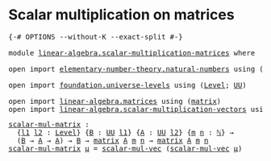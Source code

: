 # Scalar multiplication on matrices

<pre class="Agda"><a id="46" class="Symbol">{-#</a> <a id="50" class="Keyword">OPTIONS</a> <a id="58" class="Pragma">--without-K</a> <a id="70" class="Pragma">--exact-split</a> <a id="84" class="Symbol">#-}</a>

<a id="89" class="Keyword">module</a> <a id="96" href="linear-algebra.scalar-multiplication-matrices.html" class="Module">linear-algebra.scalar-multiplication-matrices</a> <a id="142" class="Keyword">where</a>

<a id="149" class="Keyword">open</a> <a id="154" class="Keyword">import</a> <a id="161" href="elementary-number-theory.natural-numbers.html" class="Module">elementary-number-theory.natural-numbers</a> <a id="202" class="Keyword">using</a> <a id="208" class="Symbol">(</a><a id="209" href="elementary-number-theory.natural-numbers.html#1458" class="Datatype">ℕ</a><a id="210" class="Symbol">)</a>

<a id="213" class="Keyword">open</a> <a id="218" class="Keyword">import</a> <a id="225" href="foundation.universe-levels.html" class="Module">foundation.universe-levels</a> <a id="252" class="Keyword">using</a> <a id="258" class="Symbol">(</a><a id="259" href="Agda.Primitive.html#597" class="Postulate">Level</a><a id="264" class="Symbol">;</a> <a id="266" href="foundation-core.universe-levels.html#235" class="Primitive">UU</a><a id="268" class="Symbol">)</a>

<a id="271" class="Keyword">open</a> <a id="276" class="Keyword">import</a> <a id="283" href="linear-algebra.matrices.html" class="Module">linear-algebra.matrices</a> <a id="307" class="Keyword">using</a> <a id="313" class="Symbol">(</a><a id="314" href="linear-algebra.matrices.html#839" class="Function">matrix</a><a id="320" class="Symbol">)</a>
<a id="322" class="Keyword">open</a> <a id="327" class="Keyword">import</a> <a id="334" href="linear-algebra.scalar-multiplication-vectors.html" class="Module">linear-algebra.scalar-multiplication-vectors</a> <a id="379" class="Keyword">using</a> <a id="385" class="Symbol">(</a><a id="386" href="linear-algebra.scalar-multiplication-vectors.html#527" class="Function">scalar-mul-vec</a><a id="400" class="Symbol">)</a>
</pre>
<pre class="Agda"><a id="scalar-mul-matrix"></a><a id="415" href="linear-algebra.scalar-multiplication-matrices.html#415" class="Function">scalar-mul-matrix</a> <a id="433" class="Symbol">:</a>
  <a id="437" class="Symbol">{</a><a id="438" href="linear-algebra.scalar-multiplication-matrices.html#438" class="Bound">l1</a> <a id="441" href="linear-algebra.scalar-multiplication-matrices.html#441" class="Bound">l2</a> <a id="444" class="Symbol">:</a> <a id="446" href="Agda.Primitive.html#597" class="Postulate">Level</a><a id="451" class="Symbol">}</a> <a id="453" class="Symbol">{</a><a id="454" href="linear-algebra.scalar-multiplication-matrices.html#454" class="Bound">B</a> <a id="456" class="Symbol">:</a> <a id="458" href="foundation-core.universe-levels.html#235" class="Primitive">UU</a> <a id="461" href="linear-algebra.scalar-multiplication-matrices.html#438" class="Bound">l1</a><a id="463" class="Symbol">}</a> <a id="465" class="Symbol">{</a><a id="466" href="linear-algebra.scalar-multiplication-matrices.html#466" class="Bound">A</a> <a id="468" class="Symbol">:</a> <a id="470" href="foundation-core.universe-levels.html#235" class="Primitive">UU</a> <a id="473" href="linear-algebra.scalar-multiplication-matrices.html#441" class="Bound">l2</a><a id="475" class="Symbol">}</a> <a id="477" class="Symbol">{</a><a id="478" href="linear-algebra.scalar-multiplication-matrices.html#478" class="Bound">m</a> <a id="480" href="linear-algebra.scalar-multiplication-matrices.html#480" class="Bound">n</a> <a id="482" class="Symbol">:</a> <a id="484" href="elementary-number-theory.natural-numbers.html#1458" class="Datatype">ℕ</a><a id="485" class="Symbol">}</a> <a id="487" class="Symbol">→</a>
  <a id="491" class="Symbol">(</a><a id="492" href="linear-algebra.scalar-multiplication-matrices.html#454" class="Bound">B</a> <a id="494" class="Symbol">→</a> <a id="496" href="linear-algebra.scalar-multiplication-matrices.html#466" class="Bound">A</a> <a id="498" class="Symbol">→</a> <a id="500" href="linear-algebra.scalar-multiplication-matrices.html#466" class="Bound">A</a><a id="501" class="Symbol">)</a> <a id="503" class="Symbol">→</a> <a id="505" href="linear-algebra.scalar-multiplication-matrices.html#454" class="Bound">B</a> <a id="507" class="Symbol">→</a> <a id="509" href="linear-algebra.matrices.html#839" class="Function">matrix</a> <a id="516" href="linear-algebra.scalar-multiplication-matrices.html#466" class="Bound">A</a> <a id="518" href="linear-algebra.scalar-multiplication-matrices.html#478" class="Bound">m</a> <a id="520" href="linear-algebra.scalar-multiplication-matrices.html#480" class="Bound">n</a> <a id="522" class="Symbol">→</a> <a id="524" href="linear-algebra.matrices.html#839" class="Function">matrix</a> <a id="531" href="linear-algebra.scalar-multiplication-matrices.html#466" class="Bound">A</a> <a id="533" href="linear-algebra.scalar-multiplication-matrices.html#478" class="Bound">m</a> <a id="535" href="linear-algebra.scalar-multiplication-matrices.html#480" class="Bound">n</a>
<a id="537" href="linear-algebra.scalar-multiplication-matrices.html#415" class="Function">scalar-mul-matrix</a> <a id="555" href="linear-algebra.scalar-multiplication-matrices.html#555" class="Bound">μ</a> <a id="557" class="Symbol">=</a> <a id="559" href="linear-algebra.scalar-multiplication-vectors.html#527" class="Function">scalar-mul-vec</a> <a id="574" class="Symbol">(</a><a id="575" href="linear-algebra.scalar-multiplication-vectors.html#527" class="Function">scalar-mul-vec</a> <a id="590" href="linear-algebra.scalar-multiplication-matrices.html#555" class="Bound">μ</a><a id="591" class="Symbol">)</a>
</pre>
